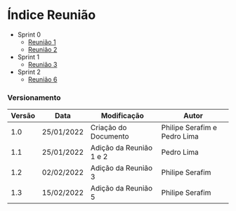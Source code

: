 # Índice Reunião

- Sprint 0
  - [Reunião 1](pages/ataReuniao/reuniao1.md)
  - [Reunião 2](pages/ataReuniao/reuniao2.md)
- Sprint 1
  - [Reunião 3](pages/ataReuniao/reuniao3.md)
  <!-- - [Reunião 4](pages/ataReuniao/reuniao4.md) -->
- Sprint 2
  <!-- - [Reunião 5](pages/ataReuniao/reuniao5.md) -->
  - [Reunião 6](pages/ataReuniao/reuniao6.md)
<!-- - Sprint 3
  - -->

### Versionamento

| Versão | Data       | Modificação             | Autor                        |
| ------ | ---------- | ----------------------- | ---------------------------- |
| 1.0    | 25/01/2022 | Criação do Documento    | Philipe Serafim e Pedro Lima |
| 1.1    | 25/01/2022 | Adição da Reunião 1 e 2 | Pedro Lima                   |
| 1.2    | 02/02/2022 | Adição da Reunião 3     | Philipe Serafim              |
| 1.3    | 15/02/2022 | Adição da Reunião 5     | Philipe Serafim              |
